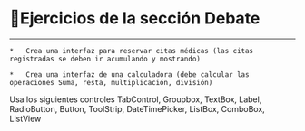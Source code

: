 # 🚧Ejercicios de la sección Debate

---

```
*	Crea una interfaz para reservar citas médicas (las citas registradas se deben ir acumulando y mostrando)

*	Crea una interfaz de una calculadora (debe calcular las operaciones Suma, resta, multiplicación, división)

```

Usa los siguientes controles TabControl, Groupbox, TextBox, Label, RadioButton, Button, ToolStrip, DateTimePicker, ListBox, ComboBox, ListView

